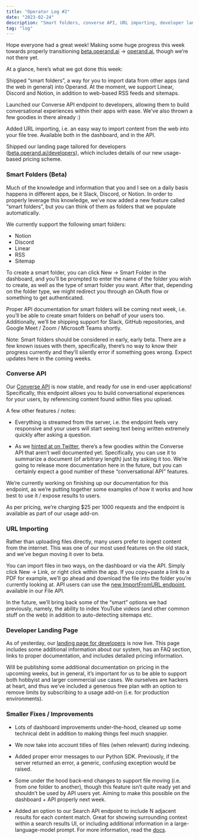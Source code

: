 ```yaml
---
title: "Operator Log #2"
date: "2023-02-24"
description: "Smart folders, converse API, URL importing, developer landing page"
tag: "log"
---
```


Hope everyone had a great week! Making some huge progress this week towards properly transitioning [beta.operand.ai](https://beta.operand.ai) → [operand.ai](https://operand.ai), though we’re not there yet.

At a glance, here’s what we got done this week:

Shipped “smart folders”, a way for you to import data from other apps (and the web in general) into Operand. At the moment, we support Linear, Discord and Notion, in addition to web-based RSS feeds and sitemaps.

Launched our Converse API endpoint to developers, allowing them to build conversational experiences within their apps with ease. We’ve also thrown a few goodies in there already :)

Added URL importing, i.e. an easy way to import content from the web into your file tree. Available both in the dashboard, and in the API.

Shipped our landing page tailored for developers ([beta.operand.ai/developers](https://beta.operand.ai/developers)), which includes details of our new usage-based pricing scheme.

### Smart Folders (Beta)

Much of the knowledge and information that you and I see on a daily basis happens in different apps, be it Slack, Discord, or Notion. In order to properly leverage this knowledge, we’ve now added a new feature called “smart folders”, but you can think of them as folders that we populate automatically.

We currently support the following smart folders:

- Notion
- Discord
- Linear
- RSS
- Sitemap

To create a smart folder, you can click New → Smart Folder in the dashboard, and you’ll be prompted to enter the name of the folder you wish to create, as well as the type of smart folder you want. After that, depending on the folder type, we might redirect you through an OAuth flow or something to get authenticated.

Proper API documentation for smart folders will be coming next week, i.e. you’ll be able to create smart folders on behalf of your users too. Additionally, we’ll be shipping support for Slack, GitHub repositories, and Google Meet / Zoom / Microsoft Teams shortly.

Note: Smart folders should be considered in early, early beta. There are a few known issues with them, specifically, there’s no way to know their progress currently and they’ll silently error if something goes wrong. Expect updates here in the coming weeks.

### Converse API

Our [Converse API](https://buf.build/operand/mcp/docs/main:operand.v1#operand.v1.OperandService.Converse) is now stable, and ready for use in end-user applications! Specifically, this endpoint allows you to build conversational experiences for your users, by referencing content found within files you upload.

A few other features / notes:

- Everything is streamed from the server, i.e. the endpoint feels very responsive and your users will start seeing text being written extremely quickly after asking a question.

- As we [hinted at on Twitter](https://twitter.com/morgallant/status/1628887169858248705?s=20), there’s a few goodies within the Converse API that aren’t well documented yet. Specifically, you can use it to summarize a document (of arbitrary length) just by asking it too. We’re going to release more documentation here in the future, but you can certainly expect a good number of these “conversational API” features.

We’re currently working on finishing up our documentation for this endpoint, as we’re putting together some examples of how it works and how best to use it / expose results to users.

As per pricing, we’re charging $25 per 1000 requests and the endpoint is available as part of our usage add-on.

### URL Importing

Rather than uploading files directly, many users prefer to ingest content from the internet. This was one of our most used features on the old stack, and we’ve begun moving it over to beta.

You can import files in two ways, on the dashboard or via the API. Simply click New → Link, or right click within the app. If you copy+paste a link to a PDF for example, we’ll go ahead and download the file into the folder you’re currently looking at. API users can use the [new ImportFromURL endpoint](https://buf.build/operand/mcp/docs/main:file.v1#file.v1.FileService.ImportFromURL), available in our File API.

In the future, we’ll bring back some of the “smart” options we had previously, namely, the ability to index YouTube videos (and other common stuff on the web) in addition to auto-detecting sitemaps etc.

### Developer Landing Page

As of yesterday, our [landing page for developers](https://beta.operand.ai/developers) is now live. This page includes some additional information about our system, has an FAQ section, links to proper documentation, and includes detailed pricing information.

Will be publishing some additional documentation on pricing in the upcoming weeks, but in general, it’s important for us to be able to support both hobbyist and larger commercial use cases. We ourselves are hackers at heart, and thus we’ve included a generous free plan with an option to remove limits by subscribing to a usage add-on (i.e. for production environments).

### Smaller Fixes / Improvements

- Lots of dashboard improvements under-the-hood, cleaned up some technical debt in addition to making things feel much snappier.

- We now take into account titles of files (when relevant) during indexing.

- Added proper error messages to our Python SDK. Previously, if the server returned an error, a generic, confusing exception would be raised.

- Some under the hood back-end changes to support file moving (i.e. from one folder to another), though this feature isn’t quite ready yet and shouldn’t be used by API users yet. Aiming to make this possible on the dashboard + API properly next week.

- Added an option to our Search API endpoint to include N adjacent results for each content match. Great for showing surrounding context within a search results UI, or including additional information in a large-language-model prompt. For more information, read the [docs](https://docs.operand.ai/api/operations#search).
